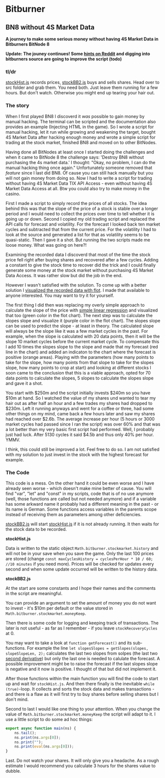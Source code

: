 # Bitburner

## BN8 without 4S Market Data

**A journey to make some serious money without having 4S Market Data in Bitburners BitNode 8**

**Update: The jouney continues! Some [hints on Reddit](https://www.reddit.com/r/Bitburner/comments/vlup0m/bn8_without_4s_market_data/idz4ytg/?context=3) and digging into bitburners source are going to improve the script (todo)**

### tl/dr

[stockHist.js](./src/stockHist.js) records prices, [stockBB2.js](./src/stockBB2.js) buys and sells shares. Head over to src folder and grab them. You need both. Just leave them running for a few hours. But don't watch. Otherwise you might end up tearing your hair out.

### The story

When I first played BN8 I discoverd it *was* possible to gain money by manual hacking. The terminal can be scripted and the documentation also provides an example (Injecting HTML in the game). So I wrote a script for manual hacking, let it run while growing and weakening the target, bought 4S Market Data after hacking enough money and wrote a simple script for trading at the stock market, finished BN8 and moved on to other BitNodes.

Having done all BitNodes at least once I started doing the challenges and when it came to BitNode 8 the challenge says: 'Destroy BN8 without purchasing the 4s market data.' I thought: "Okay, no problem, I can do the manual hacking thing once again." Unfortunately someone removed that *feature* since I last did BN8. Of cause you can still hack manually but you will not gain money from doing so. Now I had to write a script for trading without having 4S Market Data TIX API Access - even without having 4S Market Data Access at all. Btw you could also try to make money in the casino.

First I made a script to simply record the prices of all stocks. The idea behind this was that the slope of the price of a stock is stable over a longer period and I would need to collect the prices over time to tell whether it is going up or down. Second I copied my old trading script and replaced the API calls for forecast and volatility. For the forecast I looked back ten market cycles and subtracted that from the current price. For the volatility I had to look at the source and generated a list for that as volatility seems to be quasi-static. Then I gave it a shot. But running the two scripts made me loose money. What was going on here?!

Examining the recorded data I discoverd that most of the time the stock price fell right after buying shares and recovered after a few cycles. Adding a constant to give the stock time to recover did the trick and I could finally generate some money at the stock market without purchasing 4S Market Data Access. It was rather slow but did the job in the end.

However I wasn't satisfied with the solution. To come up with a better solution I [visualized the recorded data with flot](https://herzfinsternis.github.io/). I made that available to anyone interested. You may want to try it for yourself.

The first thing I did then was replacing my overly simple approach to calculate the slope of the price with [simple linear regression](https://en.wikipedia.org/wiki/Simple_linear_regression) and visualized that too (green color in the flot chart). The next step was to calculate the slopes slope and visualize it (purple color in the flot chart). The slopes slope can be used to predict the slope - at least in theory. The calculated slope will always be the slope like it was a few market cycles in the past. For example, when the slope is calculated with 20 data points, then it will be the slope 10 market cycles before the current market cycle. To compensate this I add 10 times the slopes slope to the slope and made that my forecast (red line in the chart) and added an indicaton to the chart where the forecast is positive (orange areas). Playing with the parameters (how many points to take for the slope, how many points from that slope to take for the slopes slope, how many points to crop at start) and looking at different stocks I soon came to the conclusion that this is a viable approach, opted for 70 data points to calculate the slopes, 5 slopes to calculate the slopes slope and gave it a shot.

You start with $250m and the script initially invests $240m so you have $10m at hand. So I watched the value of my shares und wanted to tear my hair out as after half an hour and a few trades my shares had dropped to $230m. Left it running anyways and went for a coffee or three, had some other things on my mind, came back a few hours later and saw my shares had reached over $2.6b. The average increase per hour (5 hours or 3000 market cycles had passed since I ran the script) was over 60% and that was a lot better than my very basic first script had performed. Well, I probably just had luck. After 5130 cycles it said $4.5b and thus only 40% per hour. YMMV.

I think, this could still be improved a lot. Feel free to do so. I am not satisfied with my solution to just invest in the stock with the highest forecast for example.

### The Code

This code is a mess. On the other hand it could be even worse and I have already seen worse - which doesn't make mine better of cause. You will find "var", "let" and "const" in my scripts, code that is of no use anymore (well, those functions are called but not needed anymore) and if a variable has some arkward name it probably had a different meaning in the past - or its name is German. Some functions access variables in the parents scope instead of receiving them as parameters among other deficiencies.

[stockBB2.js](./src/stockBB2.js) will start [stockHist.js](./src/stockHist.js) if it is not already running. It then waits for the stock data to be recorded.

**stockHist.js**

Data is written to the static object `Math.bitburner.stockmarket.history` and will not be in your save when you save the game. Only the last 100 prices are stored (change `const maxCyclesHistory = cyclesPerHour * 10 / 60; //10 minutes` if you need more). Prices will be checked for updates every second and when some update occurred will be written to the history data.

**stockBB2.js**

At the start are some constants and I hope their names and the comments in the script are meaningful.

You can provide an argument to set the amount of money you do not want to invest - it's $10m per default or the value stored in `Math.bitburner.stockmarket.moneyKeep`.

Then there is some code for logging and keeping track of transactions. The later is not useful - as far as I remember - if you leave `stockRecoveryCycles` at 0.

You may want to take a look at `function getForecast()` and its sub-functions. For example the line `let slopesSlopes = getSlopes(slopes, slopeSlopeLen, 2);` calculates the last two slopes from solpes (the last two [second derivative](https://en.wikipedia.org/wiki/Derivative)) but only the last one is needed to calulate the forecast. A possible improvement might be to raise the forecast if the last slopes slope is negative and it now is positive. I thought of that but did not implement it.

After those functions within the main function you will find the code to start up and wait for `stockHist.js`. And then there finally is the inevitable `while (true)`-loop. It collects and sorts the stock data and makes transactions - and there is a flaw as it will first try to buy shares before selling shares but I don't mind.

Second to last I would like one thing to your attention. When you change the value of `Math.bitburner.stockmarket.moneyKeep` the script will adapt to it. I use a little script to do some ad hoc things:
```javascript
export async function main(ns) {
    ns.tail();
    ns.print(ns.args[0]);
    ns.print("");
    ns.print(eval(ns.args[0]));
}
```

Last. Do not watch your shares. It will only give you a headache. As a rough estimate I would recommend you calculate 3 hours for the shares value to dubble.
